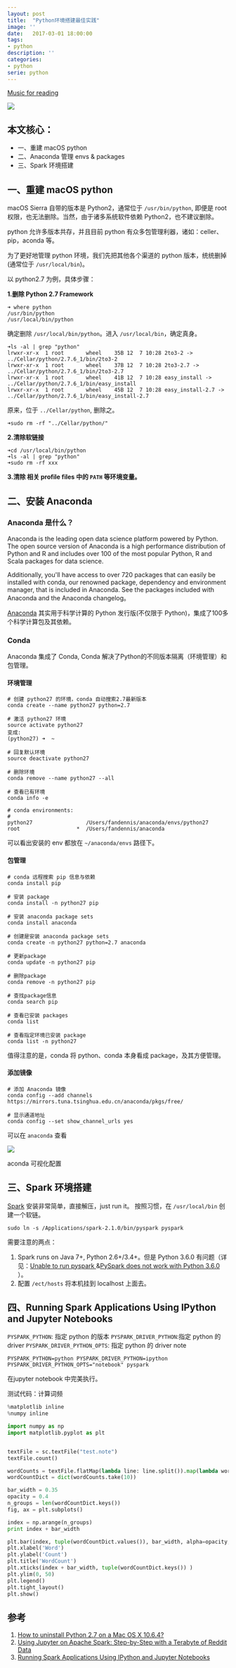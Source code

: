 ```yaml
---
layout: post
title:  "Python环境搭建最佳实践"
image: ''
date:   2017-03-01 18:00:00
tags:
- python
description: ''
categories:
- python
serie: python
---
```


<p class="music-read"><a href="https://y.qq.com/n/yqq/song/434676_num.html?ADTAG=h5_playsong&no_redirect=1">Music for reading</a></p>

<img src="/land-ml/assets/img/header/python-env-best-prictise.png">

## 本文核心：

* 一、重建 macOS python
* 二、Anaconda 管理 envs & packages
* 三、Spark 环境搭建


## 一、重建 macOS python

macOS Sierra 自带的版本是 Python2，通常位于 `/usr/bin/python`, 即便是 root 权限，也无法删除。当然，由于诸多系统软件依赖 Python2，也不建议删除。

python 允许多版本共存，并且目前 python 有众多包管理利器，诸如：celler、pip，aconda 等。

为了更好地管理 python 环境，我们先把其他各个渠道的 python 版本，统统删掉(通常位于 `/usr/local/bin`)。

以 python2.7 为例，具体步骤：

**1.删除 Python 2.7 Framework**

```shell
➜ where python
/usr/bin/python
/usr/local/bin/python
```

确定删除 `/usr/local/bin/python`。进入 `/usr/local/bin`，确定真身。

```shell
➜ls -al | grep "python"
lrwxr-xr-x  1 root       wheel    35B 12  7 10:28 2to3-2 -> ../Cellar/python/2.7.6_1/bin/2to3-2
lrwxr-xr-x  1 root       wheel    37B 12  7 10:28 2to3-2.7 -> ../Cellar/python/2.7.6_1/bin/2to3-2.7
lrwxr-xr-x  1 root       wheel    41B 12  7 10:28 easy_install -> ../Cellar/python/2.7.6_1/bin/easy_install
lrwxr-xr-x  1 root       wheel    45B 12  7 10:28 easy_install-2.7 -> ../Cellar/python/2.7.6_1/bin/easy_install-2.7
```

原来，位于 `../Cellar/python`, 删除之。

``` shell
➜sudo rm -rf "../Cellar/python/"
```

**2.清除软链接**

```shell
➜cd /usr/local/bin/python
➜ls -al | grep "python"
➜sudo rm -rf xxx
```

**3.清除 相关 profile files 中的 `PATH` 等环境变量。**


## 二、安装 Anaconda

### Anaconda 是什么？

<p>     Anaconda is the leading open data science platform powered by Python. The open source version of Anaconda is a high performance distribution of Python and R and includes over 100 of the most popular Python, R and Scala packages for data science.</p>

<p>     Additionally, you'll have access to over 720 packages that can easily be installed with conda, our renowned package, dependency and environment manager, that is included in Anaconda. See the packages included with Anaconda and the Anaconda changelog。</p>

<a href="https://www.continuum.io/" target="_blank">Anaconda</a> 其实用于科学计算的 Python 发行版(不仅限于 Python)，集成了100多个科学计算包及其依赖。

### Conda
Anaconda 集成了 Conda,  Conda 解决了Python的不同版本隔离（环境管理）和包管理。

#### 环境管理

```shell
# 创建 python27 的环境，conda 自动搜索2.7最新版本
conda create --name python27 python=2.7

# 激活 python27 环境
source activate python27
变成: 
(python27) ➜  ~ 

# 回复默认环境
source deactivate python27

# 删除环境
conda remove --name python27 --all

# 查看已有环境
conda info -e

# conda environments:
#
python27                 /Users/fandennis/anaconda/envs/python27
root                  *  /Users/fandennis/anaconda
```

可以看出安装的 env 都放在 `~/anaconda/envs` 路径下。

#### 包管理

```shell
# conda 远程搜索 pip 信息与依赖
conda install pip

# 安装 package
conda install -n python27 pip

# 安装 anaconda package sets
conda install anaconda

# 创建是安装 anaconda package sets
conda create -n python27 python=2.7 anaconda

# 更新package
conda update -n python27 pip

# 删除package
conda remove -n python27 pip

# 查找package信息
conda search pip

# 查看已安装 packages
conda list

# 查看指定环境已安装 package
conda list -n python27
```

值得注意的是，conda 将 python、conda 本身看成 package，及其方便管理。

#### 添加镜像

``` shell
# 添加 Anaconda 镜像
conda config --add channels https://mirrors.tuna.tsinghua.edu.cn/anaconda/pkgs/free/

# 显示通道地址
conda config --set show_channel_urls yes
```

可以在 `anaconda` 查看

<img src="/land-ml/assets/img/python/python-env-best-prictice/anaconda-config.png">
<figcaption> <p>aconda 可视化配置</p></figcaption>


## 三、Spark 环境搭建

<a href="http://stackoverflow.com/questions/3819449/how-to-uninstall-python-2-7-on-a-mac-os-x-10-6-4" target="_blank">Spark</a> 安装非常简单，直接解压，just run it。
按照习惯，在 `/usr/local/bin` 创建一个软链。

```shell
sudo ln -s /Applications/spark-2.1.0/bin/pyspark pyspark
```

需要注意的两点：
1. Spark runs on Java 7+, Python 2.6+/3.4+。但是 Python 3.6.0 有问题（详见：<a href="http://stackoverflow.com/questions/42349980/unable-to-run-pyspark" target="_blank">Unable to run pyspark
</a>&<a href="https://issues.apache.org/jira/browse/SPARK-19019" target="_blank">PySpark does not work with Python 3.6.0
</a>）。
2. 配置 `/ect/hosts` 将本机挂到 localhost 上面去。



## 四、Running Spark Applications Using IPython and Jupyter Notebooks

`PYSPARK_PYTHON`: 指定 python 的版本
`PYSPARK_DRIVER_PYTHON`:指定 python 的 driver
`PYSPARK_DRIVER_PYTHON_OPTS`: 指定 python 的 driver note


``` shell
PYSPARK_PYTHON=python PYSPARK_DRIVER_PYTHON=ipython PYSPARK_DRIVER_PYTHON_OPTS="notebook" pyspark
```
在jupyter notebook 中完美执行。

测试代码：计算词频

```python
%matplotlib inline
%numpy inline

import numpy as np  
import matplotlib.pyplot as plt


textFile = sc.textFile("test.note")
textFile.count()

wordCounts = textFile.flatMap(lambda line: line.split()).map(lambda word: (word, 1)).reduceByKey(lambda a, b: a+b)
wordCountDict = dict(wordCounts.take(10))

bar_width = 0.35  
opacity = 0.4  
n_groups = len(wordCountDict.keys())  
fig, ax = plt.subplots()  

index = np.arange(n_groups)
print index + bar_width

plt.bar(index, tuple(wordCountDict.values()), bar_width, alpha=opacity, color='b')
plt.xlabel('Word')  
plt.ylabel('Count')  
plt.title('WordCount')  
plt.xticks(index + bar_width, tuple(wordCountDict.keys()) )  
plt.ylim(0, 50)
plt.legend()  
plt.tight_layout()  
plt.show()  

```



## 参考
1. <a href="http://stackoverflow.com/questions/3819449/how-to-uninstall-python-2-7-on-a-mac-os-x-10-6-4" target="_blank">How to uninstall Python 2.7 on a Mac OS X 10.6.4?</a>
2. <a href="http://blog.insightdatalabs.com/jupyter-on-apache-spark-step-by-step/" target="_blank">Using Jupyter on Apache Spark: Step-by-Step with a Terabyte of Reddit Data</a>
3. <a href="https://www.cloudera.com/documentation/enterprise/5-6-x/topics/spark_ipython.html" target="_blank">Running Spark Applications Using IPython and Jupyter Notebooks</a>
